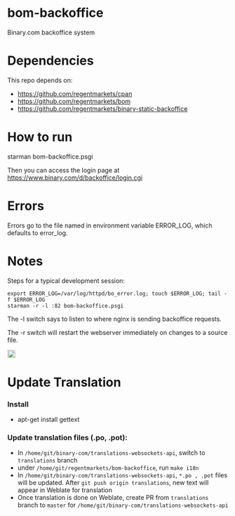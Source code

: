 bom-backoffice
==============

Binary.com backoffice system

Dependencies
============

This repo depends on:

* https://github.com/regentmarkets/cpan
* https://github.com/regentmarkets/bom
* https://github.com/regentmarkets/binary-static-backoffice

How to run
==========

starman bom-backoffice.psgi

Then you can access the login page at https://www.binary.com/d/backoffice/login.cgi

Errors
======

Errors go to the file named in environment variable ERROR_LOG, which defaults to error_log.

Notes
=====

Steps for a typical development session:
```
export ERROR_LOG=/var/log/httpd/bo_error.log; touch $ERROR_LOG; tail -f $ERROR_LOG
starman -r -l :82 bom-backoffice.psgi
```
The -l switch says to listen to where nginx is sending backoffice requests.

The -r switch will restart the webserver immediately on changes to a source file.

<a href="https://zenhub.io"><img src="https://raw.githubusercontent.com/ZenHubIO/support/master/zenhub-badge.png" height="18px"></a>

Update Translation
===================

### Install
* apt-get install gettext

### Update translation files (.po, .pot):
* In `/home/git/binary-com/translations-websockets-api`, switch to `translations` branch
* under `/home/git/regentmarkets/bom-backoffice`, run `make i18n`
* In `/home/git/binary-com/translations-websockets-api`, `*.po , .pot` files will be updated. After `git push origin translations`, new text will appear in Weblate for translation
* Once translation is done on Weblate, create PR from `translations` branch to `master` for `/home/git/binary-com/translations-websockets-api`
